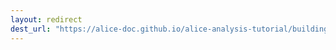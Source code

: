 ```yaml
---
layout: redirect
dest_url: "https://alice-doc.github.io/alice-analysis-tutorial/building/prereq-ubuntu.html"
---
```

